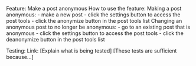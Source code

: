 Feature: Make a post anonymous
How to use the feature:
    Making a post anonymous:
    - make a new post
    - click the settings button to access the post tools
    - click the anonymize button in the post tools list
    Changing an anonymous post to no longer be anonymous:
    - go to an existing post that is anonymous
    - click the settings button to access the post tools
    - click the deanonymize button in the post tools list

Testing:
    Link: 
    [Explain what is being tested]
    [These tests are sufficient because...]